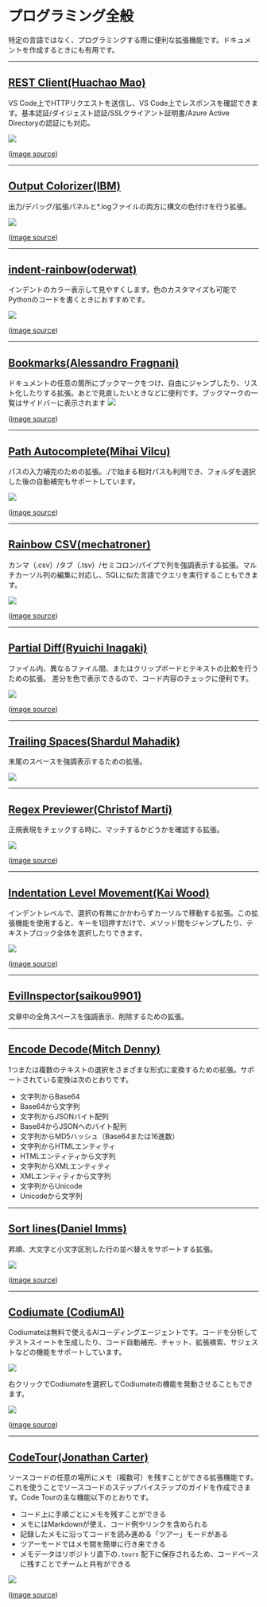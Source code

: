 # プログラミング全般

特定の言語ではなく、プログラミングする際に便利な拡張機能です。ドキュメ
ントを作成するときにも有用です。

---
## [REST Client(Huachao Mao)](https://marketplace.visualstudio.com/items?itemName=humao.rest-client)

VS Code上でHTTPリクエストを送信し、VS Code上でレスポンスを確認できます。基本認証/ダイジェスト認証/SSLクライアント証明書/Azure Active Directoryの認証にも対応。

![](https://raw.githubusercontent.com/Huachao/vscode-restclient/master/images/usage.gif)

([image source](https://marketplace.visualstudio.com/items?itemName=humao.rest-client))

---
## [Output Colorizer(IBM)](https://marketplace.visualstudio.com/items?itemName=IBM.output-colorizer)
出力/デバッグ/拡張パネルと*.logファイルの両方に構文の色付けを行う拡張。

![](https://raw.githubusercontent.com/IBM-Bluemix/vscode-log-output-colorizer/master/github-assets/screenshot-1.jpg)

([image source](https://marketplace.visualstudio.com/items?itemName=IBM.output-colorizer))

---
## [indent-rainbow(oderwat)](https://marketplace.visualstudio.com/items?itemName=oderwat.indent-rainbow)
インデントのカラー表示して見やすくします。色のカスタマイズも可能でPythonのコードを書くときにおすすめです。

![](https://raw.githubusercontent.com/oderwat/vscode-indent-rainbow/master/assets/example.png)

([image source](https://marketplace.visualstudio.com/items?itemName=oderwat.indent-rainbow))

---
## [Bookmarks(Alessandro Fragnani)](https://marketplace.visualstudio.com/items?itemName=alefragnani.Bookmarks)

ドキュメントの任意の箇所にブックマークをつけ、自由にジャンプしたり、リスト化したりする拡張。あとで見直したいときなどに便利です。ブックマークの一覧はサイドバーに表示されます
![](https://github.com/alefragnani/vscode-bookmarks/raw/master/images/printscreen-toggle.png)

([image source](https://marketplace.visualstudio.com/items?itemName=alefragnani.Bookmarks))

---
## [Path Autocomplete(Mihai Vilcu)](https://marketplace.visualstudio.com/items?itemName=ionutvmi.path-autocomplete)

パスの入力補完のための拡張。./で始まる相対パスも利用でき、フォルダを選択した後の自動補完もサポートしています。

![](https://raw.githubusercontent.com/ionutvmi/path-autocomplete/master/demo/path-autocomplete.gif)

([image source](https://marketplace.visualstudio.com/items?itemName=ionutvmi.path-autocomplete))

---
## [Rainbow CSV(mechatroner)](https://marketplace.visualstudio.com/items?itemName=mechatroner.rainbow-csv)

カンマ（.csv）/タブ（.tsv）/セミコロン/パイプで列を強調表示する拡張。マルチカーソル列の編集に対応し、SQLに似た言語でクエリを実行することもできます。

![](https://i.imgur.com/PRFKVIN.png)

([image source](https://marketplace.visualstudio.com/items?itemName=ionutvmi.path-autocomplete))

---
## [Partial Diff(Ryuichi Inagaki)](https://marketplace.visualstudio.com/items?itemName=ryu1kn.partial-diff)

ファイル内、異なるファイル間、またはクリップボードとテキストの比較を行うための拡張。
差分を色で表示できるので、コード内容のチェックに便利です。

![](https://raw.githubusercontent.com/ryu1kn/vscode-partial-diff/master/images/public.gif)

([image source](https://marketplace.visualstudio.com/items?itemName=ryu1kn.partial-diff))

---
## [Trailing Spaces(Shardul Mahadik)](https://marketplace.visualstudio.com/items?itemName=shardulm94.trailing-spaces)

末尾のスペースを強調表示するための拡張。

![](https://shardulm94.gallerycdn.vsassets.io/extensions/shardulm94/trailing-spaces/0.3.1/1554790489790/Microsoft.VisualStudio.Services.Icons.Default)


---
## [Regex Previewer(Christof Marti)](https://marketplace.visualstudio.com/items?itemName=chrmarti.regex)

正規表現をチェックする時に、マッチするかどうかを確認する拡張。

![](https://github.com/chrmarti/vscode-regex/raw/main/images/in_action.gif)

([image source](https://marketplace.visualstudio.com/items?itemName=chrmarti.regex))

---
## [Indentation Level Movement(Kai Wood)](https://marketplace.visualstudio.com/items?itemName=kaiwood.indentation-level-movement)

インデントレベルで、選択の有無にかかわらずカーソルで移動する拡張。この拡張機能を使用すると、キーを1回押すだけで、メソッド間をジャンプしたり、テキストブロック全体を選択したりできます。

![](https://github.com/kaiwood/vscode-indentation-level-movement/raw/master/images/indentation-level-movement.gif)

([image source](https://marketplace.visualstudio.com/items?itemName=kaiwood.indentation-level-movement))

---
## [EvilInspector(saikou9901)](https://marketplace.visualstudio.com/items?itemName=saikou9901.evilinspector)

文章中の全角スペースを強調表示、削除するための拡張。


---
## [Encode Decode(Mitch Denny)](https://marketplace.visualstudio.com/items?itemName=mitchdenny.ecdc)

1つまたは複数のテキストの選択をさまざまな形式に変換するための拡張。サポートされている変換は次のとおりです。

+ 文字列からBase64
+ Base64から文字列
+ 文字列からJSONバイト配列
+ Base64からJSONへのバイト配列
+ 文字列からMD5ハッシュ（Base64または16進数）
+ 文字列からHTMLエンティティ
+ HTMLエンティティから文字列
+ 文字列からXMLエンティティ
+ XMLエンティティから文字列
+ 文字列からUnicode
+ Unicodeから文字列


---
## [Sort lines(Daniel Imms)](https://marketplace.visualstudio.com/items?itemName=Tyriar.sort-lines)

昇順、大文字と小文字区別した行の並べ替えをサポートする拡張。

![](https://github.com/Tyriar/vscode-sort-lines/raw/master/images/usage-animation.gif)

([image source](https://marketplace.visualstudio.com/items?itemName=Tyriar.sort-lines))

---
## [Codiumate (CodiumAI)](https://marketplace.visualstudio.com/items?itemName=Codium.codium)


Codiumateは無料で使えるAIコーディングエージェントです。コードを分析してテストスイートを生成したり、コード自動補完、チャット、拡張検索、サジェストなどの機能をサポートしています。

![](https://raw.githubusercontent.com/Codium-ai/codiumai-vscode-release/main/media/docs/Tests-Gif.gif)

右クリックでCodiumateを選択してCodiumateの機能を発動させることもできます。

![](https://raw.githubusercontent.com/Codium-ai/codiumai-vscode-release/main/media/docs/all-lang-vscode-gif.gif)

([image source](https://marketplace.visualstudio.com/items?itemName=Codium.codium))

---
## [CodeTour(Jonathan Carter)](https://marketplace.visualstudio.com/items?itemName=vsls-contrib.codetour)

ソースコードの任意の場所にメモ（複数可）を残すことができる拡張機能です。これを使うことでソースコードのステップバイステップのガイドを作成できます。Code Tourの主な機能以下のとおりです。

- コード上に手順ごとにメモを残すことができる
- メモにはMarkdownが使え、コード例やリンクを含められる
- 記録したメモに沿ってコードを読み進める「ツアー」モードがある
- ツアーモードではメモ間を簡単に行き来できる
- メモデータはリポジトリ直下の`.tours` 配下に保存されるため、コードベースに残すことでチームと共有ができる

![](https://user-images.githubusercontent.com/116461/76165260-c6c00500-6112-11ea-9cda-0a6cb9b72e8f.gif)

([image source](https://github.com/microsoft/codetour))
